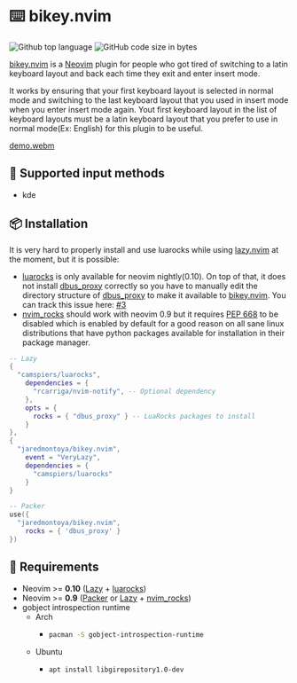 # ⌨️ bikey.nvim

![Github top language](https://img.shields.io/github/languages/top/jaredmontoya/bikey.nvim?style=for-the-badge&logo=lua&color=darkblue)
![GitHub code size in bytes](https://img.shields.io/github/languages/code-size/jaredmontoya/bikey.nvim?style=for-the-badge)

[bikey.nvim](https://github.com/jaredmontoya/bikey.nvim) is a [Neovim](https://neovim.io) plugin for people who got tired of switching to a latin keyboard layout and back each time they exit and enter insert mode.

It works by ensuring that your first keyboard layout is selected in normal mode and switching to the last keyboard layout that you used in insert mode when you enter insert mode again. Yout first keyboard layout in the list of keyboard layouts must be a latin keyboard layout that you prefer to use in normal mode(Ex: English) for this plugin to be useful.

[demo.webm](https://github.com/jaredmontoya/bikey.nvim/assets/49511278/92ef1466-4544-4329-bb80-4bf17ff6b914)

## 🔌 Supported input methods

- kde

## 📦 Installation

It is very hard to properly install and use luarocks while using [lazy.nvim](https://github.com/folke/lazy.nvim) at the moment, but it is possible:

- [luarocks](https://github.com/camspiers/luarocks) is only available for neovim nightly(0.10). On top of that, it does not install [dbus_proxy](https://github.com/stefano-m/lua-dbus_proxy) correctly so you have to manually edit the directory structure of [dbus_proxy](https://github.com/stefano-m/lua-dbus_proxy) to make it available to [bikey.nvim](https://github.com/jaredmontoya/bikey.nvim). You can track this issue here: [#3](https://github.com/camspiers/luarocks/issues/3)
- [nvim_rocks](https://github.com/theHamsta/nvim_rocks) should work with neovim 0.9 but it requires [PEP 668](https://peps.python.org/pep-0668/) to be disabled which is enabled by default for a good reason on all sane linux distributions that have python packages available for installation in their package manager.

```lua
-- Lazy
{
  "camspiers/luarocks",
    dependencies = {
      "rcarriga/nvim-notify", -- Optional dependency
    },
    opts = {
      rocks = { "dbus_proxy" } -- LuaRocks packages to install
    }
},
{
  "jaredmontoya/bikey.nvim",
    event = "VeryLazy",
    dependencies = {
      "camspiers/luarocks"
    }
}

-- Packer
use({
  "jaredmontoya/bikey.nvim",
    rocks = { 'dbus_proxy' }
})
```

## 📝 Requirements

- Neovim >= **0.10** ([Lazy](https://github.com/folke/lazy.nvim) + [luarocks](https://github.com/camspiers/luarocks))
- Neovim >= **0.9** ([Packer](https://github.com/wbthomason/packer.nvim) or [Lazy](https://github.com/folke/lazy.nvim) + [nvim_rocks](https://github.com/theHamsta/nvim_rocks))
- gobject introspection runtime
  - Arch
    - ```sh
      pacman -S gobject-introspection-runtime
      ```
  - Ubuntu
    - ```sh
      apt install libgirepository1.0-dev
      ```
